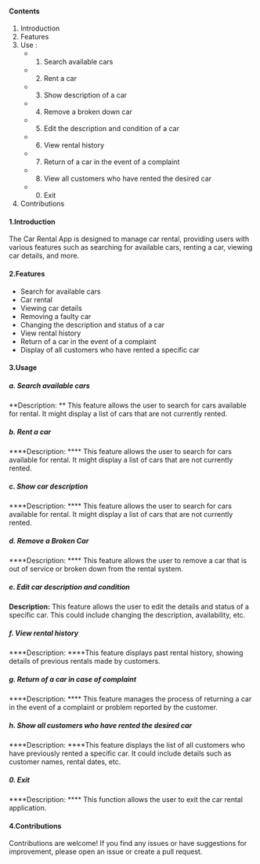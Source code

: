 #### Contents

1. Introduction
2. Features
3. Use :
    - 1. Search available cars
    - 2. Rent a car
    - 3. Show description of a car
    - 4. Remove a broken down car
    - 5. Edit the description and condition of a car
    - 6. View rental history
    - 7. Return of a car in the event of a complaint
    - 8. View all customers who have rented the desired car
    - 0. Exit
4. Contributions

#### 1.Introduction

The Car Rental App is designed to manage car rental, providing users with various features such as searching for available cars, renting a car, viewing car details, and more.

#### 2.Features

- Search for available cars
- Car rental
- Viewing car details
- Removing a faulty car
- Changing the description and status of a car
- View rental history
- Return of a car in the event of a complaint
- Display of all customers who have rented a specific car


#### 3.Usage

##### a. Search available cars
**Description: ** This feature allows the user to search for cars available for rental. It might display a list of cars that are not currently rented.

##### b. Rent a car
****Description: **** This feature allows the user to search for cars available for rental. It might display a list of cars that are not currently rented.

##### c. Show car description
****Description: **** This feature allows the user to search for cars available for rental. It might display a list of cars that are not currently rented.

##### d. Remove a Broken Car
****Description: **** This feature allows the user to remove a car that is out of service or broken down from the rental system.

##### e. Edit car description and condition
****Description:**** This feature allows the user to edit the details and status of a specific car. This could include changing the description, availability, etc.

##### f. View rental history
****Description: ****This feature displays past rental history, showing details of previous rentals made by customers.

##### g. Return of a car in case of complaint
****Description: **** This feature manages the process of returning a car in the event of a complaint or problem reported by the customer.

##### h. Show all customers who have rented the desired car
****Description: ****This feature displays the list of all customers who have previously rented a specific car. It could include details such as customer names, rental dates, etc.

##### 0. Exit
****Description: **** This function allows the user to exit the car rental application.

#### 4.Contributions

Contributions are welcome! If you find any issues or have suggestions for improvement, please open an issue or create a pull request.